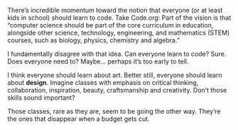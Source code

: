 

There’s incredible momentum toward the notion that everyone (or at least kids in school) should learn to
code. Take Code.org: Part of the vision is that “computer science should be part of the core curriculum in
education, alongside other science, technology, engineering, and mathematics (STEM) courses, such as biology,
physics, chemistry and algebra.”

I fundamentally disagree with that idea. Can everyone learn to code? Sure. Does everyone need to?
Maybe… perhaps it’s too early to tell.

I think everyone should learn about art. Better still, everyone should learn about __design__. Imagine classes
with emphasis on critical thinking, collaboration, inspiration, beauty, craftsmanship and creativity. Don’t
those skills sound important? 

Those classes, rare as they are, seem to be going the other way. They’re the ones that disappear when a
budget gets cut.